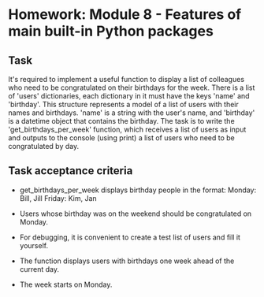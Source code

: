 # Homework: Module 8 - Features of main built-in Python packages

## Task

It's required to implement a useful function to display a list of colleagues who need to be congratulated on their birthdays for the week.
There is a list of 'users' dictionaries, each dictionary in it must have the keys 'name' and 'birthday'. This structure represents a model of a list of users with their names and birthdays. 'name' is a string with the user's name, and 'birthday' is a datetime object that contains the birthday.
The task is to write the 'get_birthdays_per_week' function, which receives a list of users as input and outputs to the console (using print) a list of users who need to be congratulated by day.

## Task acceptance criteria

* get_birthdays_per_week displays birthday people in the format:
Monday: Bill, Jill
Friday: Kim, Jan

* Users whose birthday was on the weekend should be congratulated on Monday.
* For debugging, it is convenient to create a test list of users and fill it yourself.
* The function displays users with birthdays one week ahead of the current day.
* The week starts on Monday.
